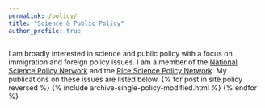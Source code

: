 ```yaml
---
permalink: /policy/
title: "Science & Public Policy"
author_profile: true
---
```


I am broadly interested in science and public policy with a focus on immigration and foreign policy issues. I am a member of the [National Science Policy Network](https://scipolnetwork.org/) and the [Rice Science Policy Network](https://twitter.com/ricescipol?lang=en). My publications on these issues are listed below.
{% for post in site.policy reversed %}
  {% include archive-single-policy-modified.html %}
{% endfor %}